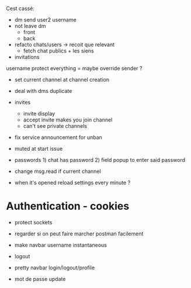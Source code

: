 Cest cassé:

- dm send user2 username
- not leave dm
	- front
	- back
- refacto chats/users -> recoit que relevant
	- fetch chat publics + les siens
- invitations

username protect everything = maybe override sender ?

- set current channel at channel creation

- deal with dms duplicate
- invites
	- invite display 
	- accept invite makes you join channel
	- can't see private channels
- fix service announcement for unban
- muted at start issue
- passwords 1) chat has password 2) field popup to enter said password
- change msg.read if current channel

- when it's opened reload settings every minute ?

# Authentication - cookies

- protect sockets
- regarder si on peut faire marcher postman facilement
-  make navbar username instantaneous
- logout

- pretty navbar login/logout/profile

- mot de passe update
